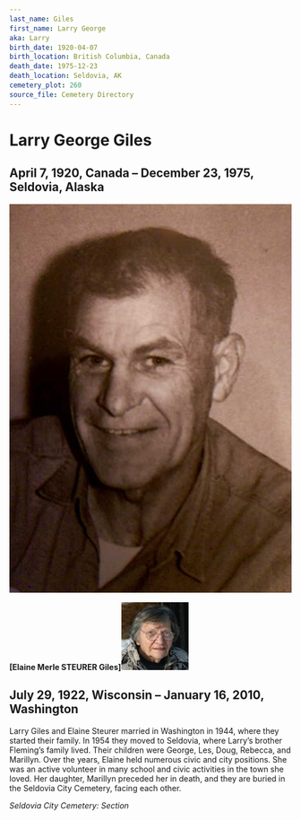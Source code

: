 ```yaml
---
last_name: Giles
first_name: Larry George
aka: Larry
birth_date: 1920-04-07
birth_location: British Columbia, Canada
death_date: 1975-12-23
death_location: Seldovia, AK
cemetery_plot: 260
source_file: Cemetery Directory
---
```

# Larry George Giles

## April 7, 1920, Canada – December 23, 1975, Seldovia, Alaska

![](../assets/images/Giles%20Family/media/image1.jpeg)

**\[Elaine Merle STEURER
Giles\]**![](../assets/images/Giles%20Family/media/image2.jpeg)

## July 29, 1922, Wisconsin – January 16, 2010, Washington

Larry Giles and Elaine Steurer married in Washington in 1944, where they
started their family. In 1954 they moved to Seldovia, where Larry’s
brother Fleming’s family lived. Their children were George, Les, Doug,
Rebecca, and Marillyn. Over the years, Elaine held numerous civic and
city positions. She was an active volunteer in many school and civic
activities in the town she loved. Her daughter, Marillyn preceded her in
death, and they are buried in the Seldovia City Cemetery, facing each
other.

*Seldovia City Cemetery: Section*

